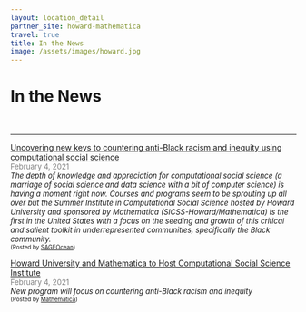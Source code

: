 ```yaml
---
layout: location_detail
partner_site: howard-mathematica
travel: true
title: In the News
image: /assets/images/howard.jpg
---
```


<h1 class="display-4">In the News</h1>
<br />

---

<u>Uncovering new keys to countering anti-Black racism and inequity using computational social science</u>
<br><font color="grey"><font size="2">February 4, 2021</font></font> 
<br><i><font size = "2">The depth of knowledge and appreciation for computational social science (a marriage of social science and data science with a bit of computer science) is having a moment right now. Courses and programs seem to be sprouting up all over but the Summer Institute in Computational Social Science hosted by Howard University and sponsored by Mathematica (SICSS-Howard/Mathematica) is the first in the United States with a focus on the seeding and growth of this critical and salient toolkit in underrepresented communities, specifically the Black community.  </font></i> 
<br><font size = "1">(Posted by <a href="https://ocean.sagepub.com/blog/diversity/uncovering-new-keys-to-countering-anti-black-racism-and-inequity-using-computational-social-science">SAGEOcean</a>)</font>


<u>Howard University and Mathematica to Host Computational Social Science Institute</u>
<br><font color="grey"><font size="2">February 4, 2021</font></font> 
<br><i><font size = "2">New program will focus on countering anti-Black racism and inequity  </font></i> 
<br><font size = "1">(Posted by <a href="https://www.mathematica.org/news/howard-university-and-mathematica-to-host-computational-social-science-instituteutm_source=acoustic&utm_medium=email&utm_campaign=email&utm_content=SICSS%20020521%20(1)">Mathematica</a>)</font>






